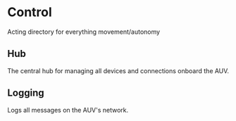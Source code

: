 # Control

Acting directory for everything movement/autonomy

## Hub
The central hub for managing all devices and connections onboard the AUV.

## Logging
Logs all messages on the AUV's network.

